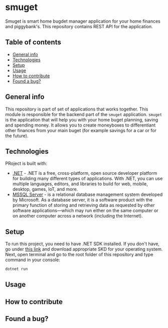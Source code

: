 # smuget
Smuget is smart home bugdet manager application for your home finances and piggybank's. This repository contains REST API for the application.

## Table of contents
- [General info](#general-info)
- [Technologies](#technologies)
- [Setup](#setup)
- [Usage](#usage)
- [How to contribute](#how-to-contribute)
- [Found a bug?](#found-a-bug?)

## General info
This repository is part of set of applications that works together. This module is responsible for the backend part of the `smuget` application.
`smuget` is the application that will help you with your home buget planning, saving and spending money. It allows you to create moneyboxes to differentiant other finances from your main buget (for example savings for a car or for the future).

## Technologies
PRoject is built with:
- [.NET](https://docs.microsoft.com/pl-pl/dotnet) - .NET is a free, cross-platform, open source developer platform for building many different types of applications. With .NET, you can use multiple languages, editors, and libraries to build for web, mobile, desktop, games, IoT, and more.
- [MSSQL Server](https://www.microsoft.com/pl-pl/sql-server/) -  is a relational database management system developed by Microsoft. As a database server, it is a software product with the primary function of storing and retrieving data as requested by other software applications—which may run either on the same computer or on another computer across a network (including the Internet).

## Setup
To run this project, you need to have .NET SDK installed. If you don't have, go under [this link](https://dotnet.microsoft.com/en-us/download) and download appropriate SKD for your operating system.
Next, open terminal and go to the root folder of this repository and type command in your console:

```powershell
dotnet run
```

## Usage

## How to contribute

## Found a bug?
